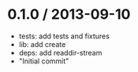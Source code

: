 
0.1.0 / 2013-09-10 
==================

 * tests: add tests and fixtures
 * lib: add create
 * deps: add readdir-stream
 * "Initial commit"
